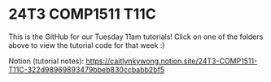 # 24T3 COMP1511 T11C

This is the GitHub for our Tuesday 11am tutorials! Click on one of the folders above to view the tutorial code for that week :)

Notion (tutorial notes): https://caitlynkywong.notion.site/24T3-COMP1511-T11C-322d98969893479bbeb830ccbabb2bf5